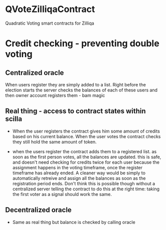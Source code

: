 # QVoteZilliqaContract
Quadratic Voting smart contracts for Zilliqa


# Credit checking - preventing double voting 

## Centralized oracle 
When users register they are simply added to a list. Right before the election starts the server checks the balances of each of these users and then owner account registers them - bam magic 

## Real thing - access to contract states within scilla
- When the user registers the contract gives him some amount of credits based on his current balance. When the user votes the contract checks they still hold the same amount of token. 

- when the users register the contract adds them to a registered list. as soon as the first person votes, all the balances are updated. this is safe, and doesn't need checking for credits twice for each user because the assignment happens in the voting timeframe, once the register timeframe has already ended. A cleaner way would be simply to automatically retreive and assign all the balances as soon as the registration period ends. Don't think this is possible though without a centralized server telling the contract to do this at the right time: taking the first voter as a signal should work the same. 

## Decentralized oracle
- Same as real thing but balance is checked by calling oracle 


